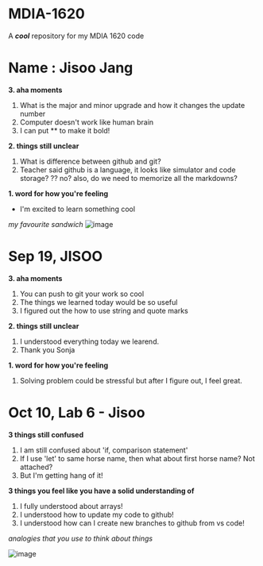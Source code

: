 # MDIA-1620
A ***cool*** repository for my MDIA 1620 code

<h1>Name : Jisoo Jang</h1>

**3. aha moments**
1. What is the major and minor upgrade and how it changes the update number
2. Computer doesn't work like human brain
3. I can put ** to make it bold!

**2. things still unclear**
1. What is difference between github and git?
2. Teacher said github is a language, it looks like simulator and code storage? ?? no? also, do we need to memorize all the markdowns? 

**1. word for how you're feeling**
- I'm excited to learn something cool 

<em>my favourite sandwich</em>
![image](https://github.com/user-attachments/assets/652fccdf-d1d0-4c27-8be8-9b390daabef3)

<h1>Sep 19, JISOO</h1>

**3. aha moments**
1. You can push to git your work so cool
2. The things we learned today would be so useful
3. I figured out the how to use string and quote marks 

**2. things still unclear**
1. I understood everything today we learend.
2. Thank you Sonja

**1. word for how you're feeling**
1. Solving problem could be stressful but after I figure out, I feel great. 

<h1>Oct 10, Lab 6 - Jisoo</h1>

**3 things still confused**
1. I am still confused about 'if, comparison statement'
2. If I use 'let' to same horse name, then what about first horse name? Not attached? 
3. But I'm getting hang of it! 

**3 things you feel like you have a solid understanding of**
1. I fully understood about arrays! 
2. I understood how to update my code to github!
3. I understood how can I create new branches to github from vs code!


<em>analogies that you use to think about things</em>

![image](https://media.tenor.com/1uRMTJdgMNYAAAAM/dumb-cat.gif)

